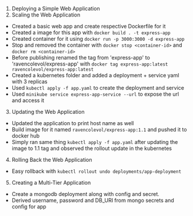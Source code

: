1. Deploying a Simple Web Application
2. Scaling the Web Application
- Created a basic web app and create respective Dockerfile for it
- Created a image for this app with `docker build . -t express-app`
- Created container for it using `docker run -p 3000:3000 -d express-app`
- Stop and removed the container with `docker stop <container-id>` and `docker rm <container-id>`
- Before publishing renamed the tag from 'express-app' to 'ravencolevol/express-app' with `docker tag express-app:latest ravencolevol/express-app:latest`
- Created a kubernetes folder and added a deployment + service yaml with 3 replicas
- Used `kubectl apply -f app.yaml` to create the deployment and service
- Used `minikube service express-app-service --url` to expose the url and access it

3. Updating the Web Application
- Updated the application to print host name as well
- Build image for it named `ravencolevol/express-app:1.1` and pushed it to docker hub
- Simply ran same thing `kubectl apply -f app.yaml` after updating the image to 1.1 tag and observed the rollout update in the kubernetes

4. Rolling Back the Web Application
- Easy rollback with `kubectl rollout undo deployments/app-deployment`

5. Creating a Multi-Tier Application
- Create a mongodb deployment along with config and secret.
- Derived username, password and DB_URI from mongo secrets and config for app